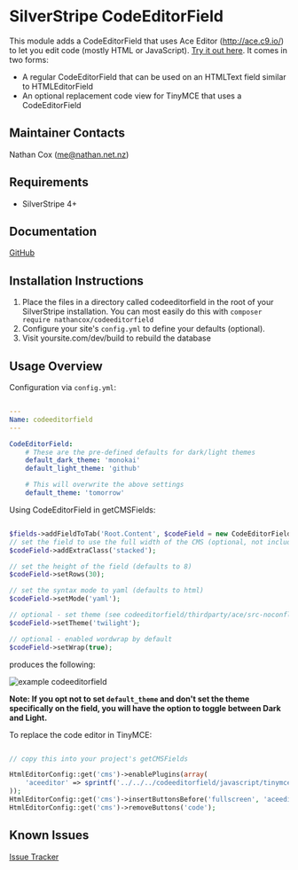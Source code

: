 SilverStripe CodeEditorField
===================================

This module adds a CodeEditorField that uses Ace Editor (http://ace.c9.io/) to let you edit code (mostly HTML or JavaScript). [Try it out here](https://ace.c9.io/build/kitchen-sink.html). It comes in two forms:

* A regular CodeEditorField that can be used on an HTMLText field similar to HTMLEditorField
* An optional replacement code view for TinyMCE that uses a CodeEditorField


Maintainer Contacts
-------------------
Nathan Cox (<me@nathan.net.nz>)

Requirements
------------
* SilverStripe 4+

Documentation
-------------
[GitHub](https://github.com/nathancox/silverstripe-codeeditorfield/wiki)

Installation Instructions
-------------------------

1. Place the files in a directory called codeeditorfield in the root of your SilverStripe installation. You can most easily do this with `composer require nathancox/codeeditorfield`
2. Configure your site's `config.yml` to define your defaults (optional).
3. Visit yoursite.com/dev/build to rebuild the database

Usage Overview
--------------

Configuration via `config.yml`:

```yaml

---
Name: codeeditorfield
---

CodeEditorField:
    # These are the pre-defined defaults for dark/light themes
    default_dark_theme: 'monokai'
    default_light_theme: 'github'

    # This will overwrite the above settings
    default_theme: 'tomorrow'

```

Using CodeEditorField in getCMSFields:

```php

$fields->addFieldToTab('Root.Content', $codeField = new CodeEditorField('Configuration', 'Configuration'));
// set the field to use the full width of the CMS (optional, not included in screenshot)
$codeField->addExtraClass('stacked');

// set the height of the field (defaults to 8)
$codeField->setRows(30);

// set the syntax mode to yaml (defaults to html)
$codeField->setMode('yaml');

// optional - set theme (see codeeditorfield/thirdparty/ace/src-noconflict/theme-xxx.js files for available themes)
$codeField->setTheme('twilight');

// optional - enabled wordwrap by default
$codeField->setWrap(true);
```

produces the following:

![example codeeditorfield](./screenshot.png)

__Note: If you opt not to set `default_theme` and don't set the theme specifically on the field, you will have the option to toggle between Dark and Light.__


To replace the code editor in TinyMCE:

```php

// copy this into your project's getCMSFields

HtmlEditorConfig::get('cms')->enablePlugins(array(
    'aceeditor' => sprintf('../../../codeeditorfield/javascript/tinymce/editor_plugin_src.js')
));
HtmlEditorConfig::get('cms')->insertButtonsBefore('fullscreen', 'aceeditor');
HtmlEditorConfig::get('cms')->removeButtons('code');

```



Known Issues
------------
[Issue Tracker](https://github.com/nathancox/silverstripe-codeeditorfield/issues)

